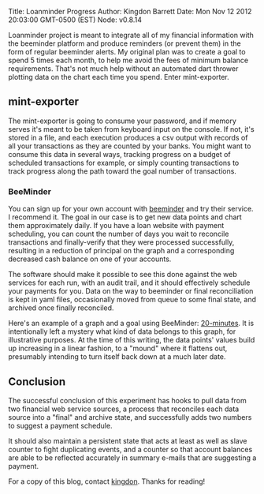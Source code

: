 Title: Loanminder Progress
Author: Kingdon Barrett
Date: Mon Nov 12 2012 20:03:00 GMT-0500 (EST)
Node: v0.8.14

Loanminder project is meant to integrate all of my financial information with the beeminder platform and produce reminders (or prevent them) in the form of regular beeminder alerts.  My original plan was to create a goal to spend 5 times each month, to help me avoid the fees of minimum balance requirements.  That's not much help without an automated dart thrower plotting data on the chart each time you spend.  Enter mint-exporter.

## mint-exporter

The mint-exporter is going to consume your password, and if memory serves it's meant to be taken from keyboard input on the console.  If not, it's stored in a file, and each execution produces a csv output with records of all your transactions as they are counted by your banks.  You might want to consume this data in several ways, tracking progress on a budget of scheduled transactions for example, or simply counting transactions to track progress along the path toward the goal number of transactions.

### BeeMinder

You can sign up for your own account with [beeminder][] and try their service.  I recommend it.  The goal in our case is to get new data points and chart them approximately daily.  If you have a loan website with payment scheduling, you can count the number of days you wait to reconcile transactions and finally-verify that they were processed successfully, resulting in a reduction of principal on the graph and a corresponding decreased cash balance on one of your accounts.

The software should make it possible to see this done against the web services for each run, with an audit trail, and it should effectively schedule your payments for you.  Data on the way to beeminder or final reconciliation is kept in yaml files, occasionally moved from queue to some final state, and archived once finally reconciled.

Here's an example of a graph and a goal using BeeMinder: [20-minutes][].  It is intentionally left a mystery what kind of data belongs to this graph, for illustrative purposes.  At the time of this writing, the data points' values build up increasing in a linear fashion, to a "mound" where it flattens out, presumably intending to turn itself back down at a much later date.

## Conclusion

The successful conclusion of this experiment has hooks to pull data from two financial web service sources, a process that reconciles each data source into a "final" and archive state, and successfully adds two numbers to suggest a payment schedule.

It should also maintain a persistent state that acts at least as well as slave counter to fight duplicating events, and a counter so that account balances are able to be reflected accurately in summary e-mails that are suggesting a payment.

For a copy of this blog, contact [kingdon][].  Thanks for reading!

[kingdon]: mailto:kingdon@tuesdaystudios.com
[20-minutes]: http://beeminder.com/yebyenw/goals/20-minutes
[beeminder]: http://beeminder.com

